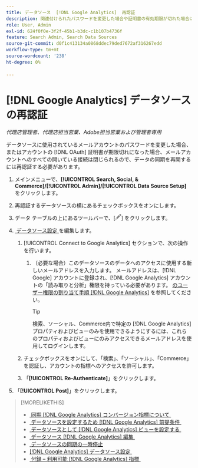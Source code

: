 ```yaml
---
title: データソース  [!DNL Google Analytics]  再認証
description: 関連付けられたパスワードを変更した場合や証明書の有効期限が切れた場合に、データ  [!DNL Google Analytics]  ースを再認証する方法について説明します。
role: User, Admin
exl-id: 624f0f0e-3f2f-45b1-b3dc-c1b107b4736f
feature: Search Admin, Search Data Sources
source-git-commit: d0f1c413134a0868ddec79ded7672af316267edd
workflow-type: tm+mt
source-wordcount: '238'
ht-degree: 0%

---
```


# [!DNL Google Analytics] データソースの再認証

*代理店管理者、代理店担当営業、Adobe担当営業および管理者専用*

データソースに使用されているメールアカウントのパスワードを変更した場合、またはアカウントの [!DNL OAuth] 証明書が期限切れになった場合、メールアカウントへのすべての開いている接続は閉じられるので、データの同期を再開するには再認証する必要があります。

1. メインメニューで、**[!UICONTROL Search, Social, & Commerce]/[!UICONTROL Admin]/[!UICONTROL Data Source Setup]** をクリックします。

1. 再認証するデータソースの横にあるチェックボックスをオンにします。

1. データ テーブルの上にあるツールバーで、[![&#x200B; 編集 &#x200B;](/help/search-social-commerce/assets/edit.png " 編集 ")] をクリックします。

1. [&#x200B; データソース設定 &#x200B;](data-source-settings.md) を編集します。

   1. [!UICONTROL Connect to Google Analytics] セクションで、次の操作を行います。

      1. （必要な場合）このデータソースのデータへのアクセスに使用する新しいメールアドレスを入力します。 メールアドレスは、[!DNL Google] アカウントに登録され、[!DNL Google Analytics] アカウントの「読み取りと分析」権限を持っている必要があります。 [&#x200B; のユーザー権限の割り当て手順  [!DNL Google Analytics]](https://support.google.com/analytics/answer/9305587) を参照してください。

         >[!TIP]
         >
         >検索、ソーシャル、Commerce内で特定の [!DNL Google Analytics] プロパティおよびビューのみを使用できるようにするには、これらのプロパティおよびビューにのみアクセスできるメールアドレスを使用してログインします。

   1. チェックボックスをオンにして、「検索」、「ソーシャル」、「Commerce」を認証し、アカウントの指標へのアクセスを許可します。

   1. 「**[!UICONTROL Re-Authenticate]**」をクリックします。

1. 「**[!UICONTROL Post]**」をクリックします。

>[!MORELIKETHIS]
>
>* [&#x200B; 同期  [!DNL Google Analytics]  コンバージョン指標について &#x200B;](data-source-about.md)
>* [&#x200B; データソースを設定するため  [!DNL Google Analytics]  前提条件 &#x200B;](data-source-prerequisites.md)
>* [&#x200B; データソースとして  [!DNL Google Analytics]  ビューを設定する &#x200B;](data-source-configure.md)
>* [&#x200B; データソース  [!DNL Google Analytics]  編集 &#x200B;](data-source-edit.md)
>* [&#x200B; データソースの同期の一時停止 &#x200B;](data-source-pause.md)
>* [[!DNL Google Analytics]  データソース設定 &#x200B;](data-source-settings.md)
>* [&#x200B; 付録 – 利用可能  [!DNL Google Analytics]  指標 &#x200B;](data-source-ga-metrics.md)
